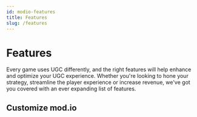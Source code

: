 ```yaml
---
id: modio-features
title: Features
slug: /features
---
```


# Features

Every game uses UGC differently, and the right features will help enhance and optimize your UGC experience. Whether you're looking to hone your strategy, streamline the player experience or increase revenue, we've got you covered with an ever expanding list of features.

## Customize mod.io

<div className="simplecard-grid grid-cols-3">

  <SimpleCard
    shadow="tl"
    title="Cross-Platform"
    image="/img/icon_gamepad.svg"
    text="Activate UGC across a wide variety of platforms."
    moreLink="/getting-started#expand-with-cross-platform-functionality"
  />
  <SimpleCard
    shadow="tl"
    title="In-Game UI"
    image="/img/icon_tui.svg"
    text="Allow players to browse UGC in-game with a variety of options."
    moreLink="/in-game-ui"
  />
  <SimpleCard
    shadow="tl"
    title="Multiplayer"
    image="/img/icon_users.svg"
    text="Support online sessions without jeopardizing content security."
    moreLink="/multiplayer"
  />
  <SimpleCard
    shadow="tl"
    title="Marketplace"
    image="/img/icon_coins.svg"
    text="Activate paid UGC in your game."
    moreLink="/monetization/marketplace"
  />
  <SimpleCard
    shadow="tl"
    title="Collections"
    image="/img/icon_group.svg"
    text="Bundle together pre-defined UGC sets for your players."
    moreLink="/collections"
  />
  <SimpleCard
    shadow="tl"
    title="Metrics"
    image="/img/icon_chart.svg"
    text="Better understand your players and creators."
    moreLink="/metrics"
  />  
  <SimpleCard
    shadow="tl"
    title="Dependencies"
    image="/img/icon_link.svg"
    text="Ensure required UGC is linked and installed for your players."
    moreLink="/dependency-management"
  />     
  <SimpleCard
    shadow="tl"
    title="Moderation"
    image="/img/icon_tasks.svg"
    text="Protect players with a curated environment."
    moreLink="/moderation"
  />  
  <SimpleCard
    shadow="tl"
    title="Custom SSO"
    image="/img/icon_key.svg"
    text="Streamline your user journeys across all platforms."
    moreLink="/authentication/openid"
  />
    <SimpleCard
    shadow="tl"
    title="Cloud Cooking"
    image="/img/icon_cloud.svg"
    text="Infrastructure that connects and prepares content for all platforms."
    moreLink="/cloud-cooking"
  />
  <SimpleCard
    shadow="tl"
    title="Embed Hub"
    image="/img/icon_globe.svg"
    text="Customize your bowser-based UGC hub."
    moreLink="/embed-hub"
  />
  <SimpleCard
    shadow="tl"
    title="Discord Bot"
    image="/img/icon_discord.svg"
    text="Automated UGC notifications for your Discord community."
    moreLink="/discord"
  />

</div>
